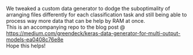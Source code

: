 We tweaked a custom data generator to dodge the suboptimality of arranging files differently for each
classification task and still being able to process way more data that can be help by RAM at once.<br>
This is an accompanying repo to the blog post @ https://medium.com/greendeck/keras-data-generator-for-multi-output-models-ea0408c76e8e <br>
Hope this helps!
